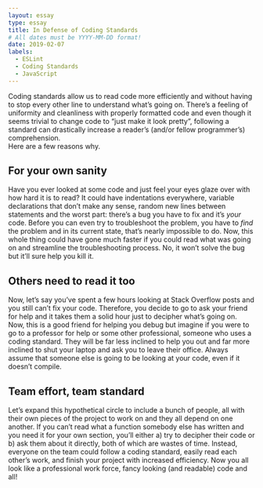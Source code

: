 ```yaml
---
layout: essay
type: essay
title: In Defense of Coding Standards
# All dates must be YYYY-MM-DD format!
date: 2019-02-07
labels:
  - ESLint
  - Coding Standards
  - JavaScript
---
```


Coding standards allow us to read code more efficiently and without having to stop every other line to understand what’s going on. There’s a feeling of uniformity and cleanliness with properly formatted code and even though it seems trivial to change code to “just make it look pretty”, following a standard can drastically increase a reader’s (and/or fellow programmer’s) comprehension.  
Here are a few reasons why.
## For your own sanity
Have you ever looked at some code and just feel your eyes glaze over with how hard it is to read? It could have indentations everywhere, variable declarations that don’t make any sense, random new lines between statements and the worst part: there’s a bug you have to fix and it’s *your* code. Before you can even try to troubleshoot the problem, you have to *find* the problem and in its current state, that’s nearly impossible to do. Now, this whole thing could have gone much faster if you could read what was going on and streamline the troubleshooting process. No, it won’t solve the bug but it’ll sure help you kill it. 
## Others need to read it too
Now, let’s say you’ve spent a few hours looking at Stack Overflow posts and you still can’t fix your code. Therefore, you decide to go to ask your friend for help and it takes them a solid hour just to decipher what’s going on. Now, this is a good friend for helping you debug but imagine if you were to go to a professor for help or some other professional, someone who uses a coding standard. They will be far less inclined to help you out and far more inclined to shut your laptop and ask you to leave their office. Always assume that someone else is going to be looking at your code, even if it doesn’t compile. 
## Team effort, team standard
Let’s expand this hypothetical circle to include a bunch of people, all with their own pieces of the project to work on and they all depend on one another. If you can’t read what a function somebody else has written and you need it for your own section, you’ll either a) try to decipher their code or b) ask them about it directly, both of which are wastes of time. Instead, everyone on the team could follow a coding standard, easily read each other’s work, and finish your project with increased efficiency. Now you all look like a professional work force, fancy looking (and readable) code and all! 
